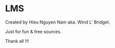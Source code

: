 # LMS
Created by Hieu Nguyen Nam aka. Wind L' Bridget.

Just for fun & free sources.

Thank all !!!

